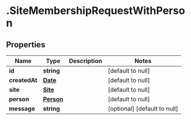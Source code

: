 # .SiteMembershipRequestWithPerson

## Properties
Name | Type | Description | Notes
------------ | ------------- | ------------- | -------------
**id** | **string** |  | [default to null]
**createdAt** | [**Date**](Date.md) |  | [default to null]
**site** | [**Site**](Site.md) |  | [default to null]
**person** | [**Person**](Person.md) |  | [default to null]
**message** | **string** |  | [optional] [default to null]


